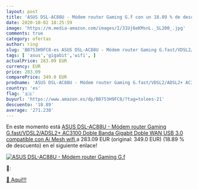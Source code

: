 ```yaml
---
layout: post
title: 'ASUS DSL-AC88U - Módem router Gaming G.f con un 18.89 % de descuento'
date: 2020-10-02 18:25:59
image: 'https://m.media-amazon.com/images/I/31Uj6eKMsnL._SL200_.jpg'
comments: true
category: ofertas
author: ring
slug: 'B0753H9FC8-es ASUS DSL-AC88U - Módem router Gaming G.fast/VDSL2/ADSL2+...'
tags: [ 'asus','gigabit','wifi', ]
actualPrice: 283.09 EUR
currency: EUR
price: 283.09
comparePrice: 349.0 EUR
prodname: 'ASUS DSL-AC88U - Módem router Gaming G.fast/VDSL2/ADSL2+ AC3100 Doble Banda Gigabit  Doble WAN  USB 3.0  compatible con Ai Mesh wifi '
country: 'es'
flag: '🇪🇸'
buyurl: 'https://www.amazon.es/dp/B0753H9FC8/?tag=tolees-21'
descuento: '18.89'
average: '271.238'
---
```


En este momento está [ASUS DSL-AC88U - Módem router Gaming G.fast/VDSL2/ADSL2+ AC3100 Doble Banda Gigabit  Doble WAN  USB 3.0  compatible con Ai Mesh wifi ](https://www.amazon.es/dp/B0753H9FC8/?tag=tolees-21) a 283.09 EUR (original: 349.0 EUR) (18.89 %  de descuento) en el siguiente enlace!

[![ASUS DSL-AC88U - Módem router Gaming G.f](https://m.media-amazon.com/images/I/31Uj6eKMsnL._SL200_.jpg)](https://www.amazon.es/dp/B0753H9FC8/?tag=tolees-21)

🔎:


[🛒 Aquí!!!](https://www.amazon.es/dp/B0753H9FC8/?tag=tolees-21)
